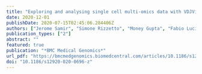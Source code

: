 ```yaml
---
title: "Exploring and analysing single cell multi-omics data with VDJView"
date: 2020-12-01
publishDate: 2020-07-15T02:45:06.284406Z
authors: ["Jerome Samir", "Simone Rizzetto", "Money Gupta", "Fabio Luciani"]
publication_types: ["2"]
abstract: ""
featured: true
publication: "*BMC Medical Genomics*"
url_pdf: "https://bmcmedgenomics.biomedcentral.com/articles/10.1186/s12920-020-0696-z"
doi: "10.1186/s12920-020-0696-z"
---
```



